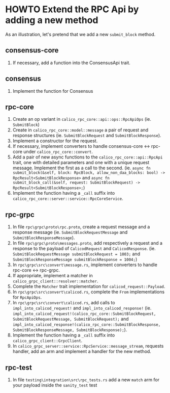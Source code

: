 # HOWTO Extend the RPC Api by adding a new method

As an illustration, let's pretend that we add a new `submit_block` method.

## consensus-core

1. If necessary, add a function into the ConsensusApi trait.

## consensus

1. Implement the function for Consensus

## rpc-core

1. Create an op variant in `calico_rpc_core::api::ops::RpcApiOps`
   (ie. `SubmitBlock`)
2. Create in `calico_rpc_core::model::message` a pair of request and response structures
   (ie. `SubmitBlockRequest` and `SubmitBlockResponse`).
3. Implement a constructor for the request.
4. If necessary, implement converters to handle consensus-core <-> rpc-core under `calico_rpc_core::convert`.
5. Add a pair of new async functions to the `calico_rpc_core::api::RpcApi` trait, one with detailed parameters
   and one with a unique request message.
   Implement the first as a call to the second.
   (ie. `async fn submit_block(&self, block: RpcBlock, allow_non_daa_blocks: bool) -> RpcResult<SubmitBlockResponse>` and
   `async fn submit_block_call(&self, request: SubmitBlockRequest) -> RpcResult<SubmitBlockResponse>;`)
6. Implement the function having a `_call` suffix into `calico_rpc_core::server::service::RpcCoreService`.

## rpc-grpc

1. In file `rpc\grpc\proto\rpc.proto`, create a request message and a response message
   (ie. `SubmitBlockRequestMessage` and `SubmitBlockResponseMessage`).
2. In file `rpc\grpc\proto\messages.proto`, add respectively a request and a response to the payload of `CalicodRequest` and `CalicodResponse`.
   (ie. `SubmitBlockRequestMessage submitBlockRequest = 1003;` and `SubmitBlockResponseMessage submitBlockResponse = 1004;`)
3. In `rpc\grpc\src\convert\message.rs`, implement converters to handle rpc-core <-> rpc-grpc.
4. If appropriate, implement a matcher in `calico_grpc_client::resolver::matcher`.
5. Complete the `Matcher` trait implementation for `calicod_request::Payload`.
6. In `rpc\grpc\src\convert\calicod.rs`, complete the `From` implementations for `RpcApiOps`.
7. In `rpc\grpc\src\convert\calicod.rs`, add calls to `impl_into_calicod_request!` and `impl_into_calicod_response!`
   (ie. `impl_into_calicod_request!(calico_rpc_core::SubmitBlockRequest, SubmitBlockRequestMessage, SubmitBlockRequest);` and
   `impl_into_calicod_response!(calico_rpc_core::SubmitBlockResponse, SubmitBlockResponseMessage, SubmitBlockResponse);`).
8. Implement the function having a `_call` suffix into `calico_grpc_client::GrpcClient`.
9. In `calico_grpc_server::service::RpcService::message_stream`, requests handler, add an arm and implement
   a handler for the new method.

## rpc-test

1. In file `testing\integration\src\rpc_tests.rs` add a new `match` arm for your payload inside the `sanity_test` test
